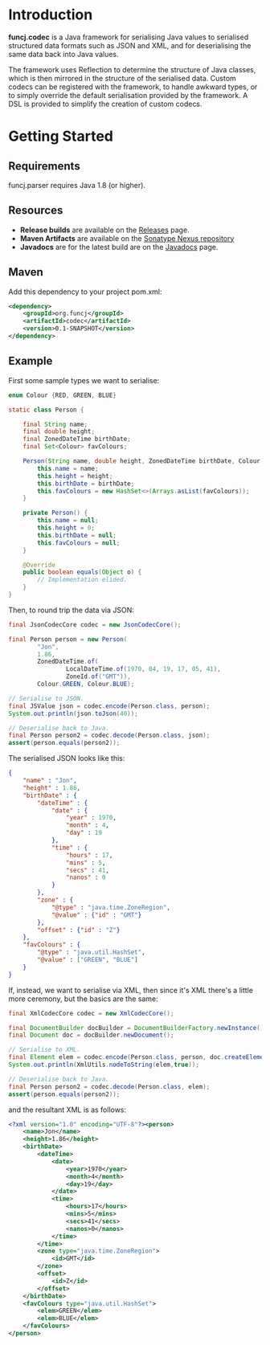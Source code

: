 # Introduction

**funcj.codec** is a Java framework for serialising Java values
to serialised structured data formats such as JSON and XML,
and for deserialising the same data back into Java values.

The framework uses Reflection to determine the structure of Java classes,
which is then mirrored in the structure of the serialised data.
Custom codecs can be registered with the framework, to handle awkward types,
or to simply override the default serialisation provided by the framework.
A DSL is provided to simplify the creation of custom codecs.    

# Getting Started

## Requirements

funcj.parser requires Java 1.8 (or higher).

## Resources

* **Release builds** are available on the [Releases](https://github.com/jon-hanson/funcj/releases) page.
* **Maven Artifacts** are available on the [Sonatype Nexus repository](https://repository.sonatype.org/#nexus-search;quick~funcj.parser)
* **Javadocs** are for the latest build are on the [Javadocs](http://jon-hanson.github.io/funcj/javadocs/) page.

## Maven

Add this dependency to your project pom.xml:

```xml
<dependency>
    <groupId>org.funcj</groupId>
    <artifactId>codec</artifactId>
    <version>0.1-SNAPSHOT</version>
</dependency>
```

## Example

First some sample types we want to serialise:

```java
enum Colour {RED, GREEN, BLUE}

static class Person {

    final String name;
    final double height;
    final ZonedDateTime birthDate;
    final Set<Colour> favColours;

    Person(String name, double height, ZonedDateTime birthDate, Colour... favColours) {
        this.name = name;
        this.height = height;
        this.birthDate = birthDate;
        this.favColours = new HashSet<>(Arrays.asList(favColours));
    }

    private Person() {
        this.name = null;
        this.height = 0;
        this.birthDate = null;
        this.favColours = null;
    }

    @Override
    public boolean equals(Object o) {
        // Implementation elided.
    }
}
```

Then, to round trip the data via JSON:

```java
final JsonCodecCore codec = new JsonCodecCore();

final Person person = new Person(
        "Jon",
        1.86,
        ZonedDateTime.of(
                LocalDateTime.of(1970, 04, 19, 17, 05, 41),
                ZoneId.of("GMT")),
        Colour.GREEN, Colour.BLUE);

// Serialise to JSON.
final JSValue json = codec.encode(Person.class, person);
System.out.println(json.toJson(40));

// Deserialise back to Java.
final Person person2 = codec.decode(Person.class, json);
assert(person.equals(person2));
```

The serialised JSON looks like this:

```json
{
    "name" : "Jon",
    "height" : 1.86,
    "birthDate" : {
        "dateTime" : {
            "date" : {
                "year" : 1970,
                "month" : 4,
                "day" : 19
            },
            "time" : {
                "hours" : 17,
                "mins" : 5,
                "secs" : 41,
                "nanos" : 0
            }
        },
        "zone" : {
            "@type" : "java.time.ZoneRegion",
            "@value" : {"id" : "GMT"}
        },
        "offset" : {"id" : "Z"}
    },
    "favColours" : {
        "@type" : "java.util.HashSet",
        "@value" : ["GREEN", "BLUE"]
    }
}
```

If, instead, we want to serialise via XML,
then since it's XML there's a little more ceremony,
but the basics are the same:

```java
final XmlCodecCore codec = new XmlCodecCore();

final DocumentBuilder docBuilder = DocumentBuilderFactory.newInstance().newDocumentBuilder();
final Document doc = docBuilder.newDocument();

// Serialise to XML.
final Element elem = codec.encode(Person.class, person, doc.createElement("person"));
System.out.println(XmlUtils.nodeToString(elem,true));

// Deserialise back to Java.
final Person person2 = codec.decode(Person.class, elem);
assert(person.equals(person2));
```

and the resultant XML is as follows:

```xml
<?xml version="1.0" encoding="UTF-8"?><person>
    <name>Jon</name>
    <height>1.86</height>
    <birthDate>
        <dateTime>
            <date>
                <year>1970</year>
                <month>4</month>
                <day>19</day>
            </date>
            <time>
                <hours>17</hours>
                <mins>5</mins>
                <secs>41</secs>
                <nanos>0</nanos>
            </time>
        </time>
        <zone type="java.time.ZoneRegion">
            <id>GMT</id>
        </zone>
        <offset>
            <id>Z</id>
        </offset>
    </birthDate>
    <favColours type="java.util.HashSet">
        <elem>GREEN</elem>
        <elem>BLUE</elem>
    </favColours>
</person>
```
